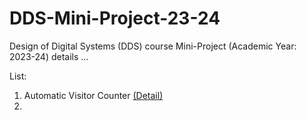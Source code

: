 # DDS-Mini-Project-23-24
Design of Digital Systems (DDS) course Mini-Project (Academic Year: 2023-24) details ...

List:

1. Automatic Visitor Counter [(Detail)](https://github.com/brcnitk/DDS-Mini-Project-23-24/tree/main/Team-2)
2. 

